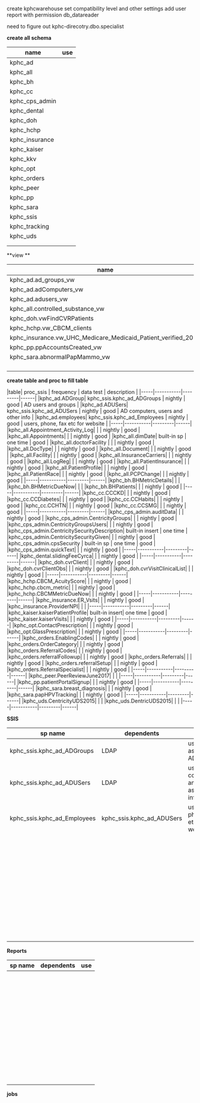 create kphcwarehouse
set compatibility level and other settings
add user report with permission db_datareader

need to figure out
kphc-direcotry.dbo.specialist

**create all schema**

| name | use |
|-----|-----|
| kphc_ad |  |
| kphc_all |  |
| kphc_bh |  |
| kphc_cc |  |
| kphc_cps_admin |  |
| kphc_dental |  |
| kphc_doh |  |
| kphc_hchp |  |
| kphc_insurance |  |
| kphc_kaiser |  |
| kphc_kkv |  |
| kphc_opt |  |
| kphc_orders |  |
| kphc_peer |  |
| kphc_pp |  |
| kphc_sara |  |
| kphc_ssis |   |
| kphc_tracking |  |
| kphc_uds |  |
|  |  |
|  |  |

**view **

| name | dependent | use |
|------|-----------|-----|
| kphc_ad.ad_groups_vw |  |  |
| kphc_ad.adComputers_vw |  |  |
| kphc_ad.adusers_vw |  |  |
| kphc_all.controlled_substance_vw |  |  |
| kphc_doh.vwFindCVRPatients |  |  |
| kphc_hchp.vw_CBCM_clients |  |  |
| kphc_insurance.vw_UHC_Medicare_Medicaid_Patient_verified_2017 |  |  |
| kphc_pp.ppAccountsCreated_vw |  |  |
| kphc_sara.abnormalPapMammo_vw |  |  |
|  |  |  |
|  |  |  |
|  |  |  |
|  |  |  |


**create table and proc to fill table**

|table| proc_ssis | frequency | data test | description |
|-----|-----------|---------|------|
|kphc_ad.ADGroup| kphc_ssis.kphc_ad_ADGroups |  nightly  | good | AD users and groups |
|kphc_ad.ADUSers| kphc_ssis.kphc_ad_ADUSers | nightly | good | AD computers, users and other info |
|kphc_ad.employees| kphc_ssis.kphc_ad_Employees | nightly | good | users, phone, fax etc for website |
|-----|-----------|---------|------|
|kphc_all.Appointment_Activity_Log|    |  | nightly | good |
|kphc_all.Appointments|    |  | nightly | good |
|kphc_all.dimDate| built-in sp | one time | good |
|kphc_all.doctorFacility |  |  | nightly | good |
|kphc_all.DocType|    |    | nightly | good |
|kphc_all.Document|    |    | nightly | good |
|kphc_all.Facility|    |    | nightly | good |
|kphc_all.InsuranceCarriers|    |    | nightly | good |
|kphc_all.LogReg|    |    | nightly | good |
|kphc_all.PatientInsurance|    |    | nightly | good |
|kphc_all.PatientProfile|    |    | nightly | good |
|kphc_all.PatientRace|    |    | nightly | good |
|kphc_all.PCPChange|    |    | nightly | good |
|-----|-----------|---------|------|
|kphc_bh.BHMetricDetails|    |    |
|kphc_bh.BHMetricDueNow|    |    |
|kphc_bh.BHPatients|    |    | nightly | good |
|-----|-----------|---------|------|
|kphc_cc.CCCKD|    |    | nightly | good |
|kphc_cc.CCDiabetes|    |    | nightly | good |
|kphc_cc.CCHabits|    |    | nightly | good |
|kphc_cc.CCHTN|    |    | nightly | good |
|kphc_cc.CCSMG|    |    | nightly | good |
|-----|-----------|---------|------|
|kphc_cps_admin.auditData|    |    | nightly | good |
|kphc_cps_admin.CentricityGroups|    |    | nightly | good |
|kphc_cps_admin.CentricityGroupsUsers|    |    | nightly | good |
|kphc_cps_admin.CentricitySecurityDescription| built-in insert | one time |
|kphc_cps_admin.CentricitySecurityGiven|    |    | nightly | good |
|kphc_cps_admin.cpsSecurity | built-in sp | one time | good |
|kphc_cps_admin.quickText|    |    | nightly | good |
|-----|-----------|---------|------|
|kphc_dental.slidingFeeCyrca|    |    | nightly | good |
|-----|-----------|---------|------|
|kphc_doh.cvrClient|    |    | nightly | good |
|kphc_doh.cvrClientObs|    |    | nightly | good |
|kphc_doh.cvrVisitClinicalList|    |    | nightly | good |
|-----|-----------|---------|------|
|kphc_hchp.CBCM_AcuityScore|    |    | nightly | good |
|kphc_hchp.cbcm_metric|    |    | nightly | good |
|kphc_hchp.CBCMMetricDueNow|    |    | nightly | good |
|-----|-----------|---------|------|
|kphc_insurance.ER_Vsits|    |    | nightly | good |
|kphc_insurance.ProviderNPI|    |    |
|-----|-----------|---------|------|
|kphc_kaiser.kaiserPatientProfile| built-in insert| one time | good |
|kphc_kaiser.kaiserVisits|    |    | nightly | good |
|-----|-----------|---------|------|
|kphc_opt.ContactPrescription|    |    | nightly | good |
|kphc_opt.GlassPrescription|    |    | nightly | good |
|-----|-----------|---------|------|
|kphc_orders.EnablingCodes|    |    | nightly | good |
|kphc_orders.OrderCategory|    |    | nightly | good |
|kphc_orders.ReferralCodes|    |    | nightly | good |
|kphc_orders.referralFollowup|    |    | nightly | good |
|kphc_orders.Referrals|    |    | nightly | good |
|kphc_orders.referralSetup|    |    | nightly | good |
|kphc_orders.ReferralSpecialist|    |    | nightly | good |
|-----|-----------|---------|------|
|kphc_peer.PeerReviewJune2017|    |    |
|-----|-----------|---------|------|
|kphc_pp.patientPortalSignup|    |    | nightly | good |
|-----|-----------|---------|------|
|kphc_sara.breast_diagnosis|    |    | nightly | good |
|kphc_sara.papHPVTracking|    |    | nightly | good |
|-----|-----------|---------|------|
|kphc_uds.CentricityUDS2015|    |    |
|kphc_uds.DentricUDS2015|    |    |
|-----|-----------|---------|------|

**SSIS**

| sp name | dependents | use |
|---------|------------|-----|
| kphc_ssis.kphc_ad_ADGroups | LDAP | users and associated AD groups |
| kphc_ssis.kphc_ad_ADUSers | LDAP | users, computers and associated info |
| kphc_ssis.kphc_ad_Employees | kphc_ssis.kphc_ad_ADUSers | users, phone, fax etc for website |
|  |  |  |
|  |  |  |
|  |  |  |
|  |  |  |
|  |  |  |
|  |  |  |
|  |  |  |
|  |  |  |
|  |  |  |
|  |  |  |
|  |  |  |
|  |  |  |
|  |  |  |
|  |  |  |
|  |  |  |
|  |  |  |
|  |  |  |
|  |  |  |
|  |  |  |
|  |  |  |
|  |  |  |
|  |  |  |
|  |  |  |
|  |  |  |
|  |  |  |
|  |  |  |
|  |  |  |
|  |  |  |
|  |  |  |
|  |  |  |
|  |  |  |
|  |  |  |
|  |  |  |
|  |  |  |
|  |  |  |
|  |  |  |
|  |  |  |
|  |  |  |
|  |  |  |
|  |  |  |
|  |  |  |
|  |  |  |
|  |  |  |
|  |  |  |
|  |  |  |
|  |  |  |
|  |  |  |
|  |  |  |

**Reports**

| sp name | dependents | use |
|---------|------------|-----|
|  |  |  |
|  |  |  |
|  |  |  |
|  |  |  |
|  |  |  |
|  |  |  |
|  |  |  |
|  |  |  |
|  |  |  |
|  |  |  |
|  |  |  |
|  |  |  |
|  |  |  |
|  |  |  |
|  |  |  |
|  |  |  |
|  |  |  |
|  |  |  |
|  |  |  |
|  |  |  |
|  |  |  |
|  |  |  |
|  |  |  |
|  |  |  |
|  |  |  |
|  |  |  |
|  |  |  |
|  |  |  |
|  |  |  |
|  |  |  |
|  |  |  |
|  |  |  |
|  |  |  |
|  |  |  |
|  |  |  |
|  |  |  |
|  |  |  |
|  |  |  |
|  |  |  |
|  |  |  |
|  |  |  |
|  |  |  |
|  |  |  |
|  |  |  |
|  |  |  |
|  |  |  |
|  |  |  |
|  |  |  |
|  |  |  |
|  |  |  |
|  |  |  |

**jobs**






